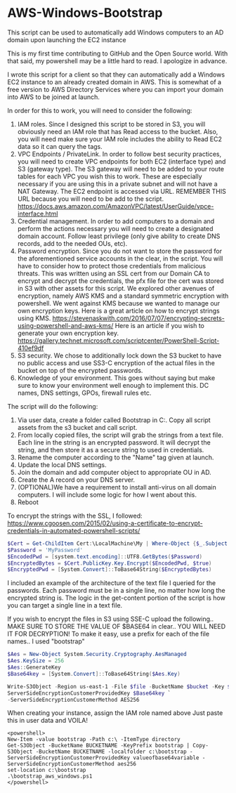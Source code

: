 # AWS-Windows-Bootstrap
This script can be used to automatically add Windows computers to an AD domain upon launching the EC2 instance

This is my first time contributing to GitHub and the Open Source world.  With that said, my powershell may be a little hard to read.  I apologize in advance.

I wrote this script for a client so that they can automatically add a Windows EC2 instance to an already created domain in AWS.  This is somewhat of a free version to AWS Directory Services where you can import your domain into AWS to be joined at launch.  


In order for this to work, you will need to consider the following:
1. IAM roles.  Since I designed this script to be stored in S3, you will obviously need an IAM role that has Read access to the bucket.  Also, you will need make sure your IAM role includes the ability to Read EC2 data so it can query the tags.
1. VPC Endpoints / PrivateLink.  In order to follow best security practices, you will need to create VPC endpoints for both EC2 (interface type) and S3 (gateway type).  The S3 gateway will need to be added to your route tables for each VPC you wish this to work. These are especially necessary if you are using this in a private subnet and will not have a NAT Gateway.
The EC2 endpoint is accessed via URL. REMEMBER THIS URL because you will need to be add to the script. https://docs.aws.amazon.com/AmazonVPC/latest/UserGuide/vpce-interface.html
1. Credential management.  In order to add computers to a domain and perform the actions necessary you will need to create a designated domain account.  Follow least privilege (only give ability to create DNS records, add to the needed OUs, etc).
1. Password encryption.  Since you do not want to store the password for the aforementioned service accounts in the clear, in the script.  You will have to consider how to protect those credentials from malicious threats.  This was written using an SSL cert from our Domain CA to encrypt and decrypt the credentials, the pfx file for the cert was stored in S3 with other assets for this script. We explored other avenues of encryption, namely AWS KMS and a standard symmetric encryption with powershell.  We went against KMS because we wanted to manage our own encryption keys. Here is a great article on how to encrypt strings using KMS. https://stevenaskwith.com/2016/07/07/encrypting-secrets-using-powershell-and-aws-kms/  Here is an article if you wish to generate your own encryption key.  https://gallery.technet.microsoft.com/scriptcenter/PowerShell-Script-410ef9df
1. S3 security.  We chose to additionally lock down the S3 bucket to have no public access and use SS3-C encryption of the actual files in the bucket on top of the encrypted passwords.
1. Knowledge of your environment.  This goes without saying but make sure to know your environment well enough to implement this. DC names, DNS settings, GPOs, firewall rules etc.  

The script will do the following:
1. Via user data, create a folder called Bootstrap in C:\. Copy all script assets from the s3 bucket and call script.
1. From locally copied files, the script will grab the strings from a text file.  Each line in the string is an encrypted password.  It will decrypt the string, and then store it as a secure string to used in credentials.  
1. Rename the computer according to the "Name" tag given at launch.
1. Update the local DNS settings.
1. Join the domain and add computer object to appropriate OU in AD.
1. Create the A record on your DNS server.
1. (OPTIONAL)We have a requirement to install anti-virus on all domain computers.  I will include some logic for how I went about this.
1. Reboot

To encrypt the strings with the SSL, I followed: https://www.cgoosen.com/2015/02/using-a-certificate-to-encrypt-credentials-in-automated-powershell-scripts/
```powershell
$Cert = Get-ChildItem Cert:\LocalMachine\My | Where-Object {$_.Subject -like "CN=PowerShell Automation*"}
$Password = 'MyPassword'
$EncodedPwd = [system.text.encoding]::UTF8.GetBytes($Password)
$EncryptedBytes = $Cert.PublicKey.Key.Encrypt($EncodedPwd, $true)
$EncryptedPwd = [System.Convert]::ToBase64String($EncryptedBytes)
```

I included an example of the architecture of the text file I queried for the passwords.  Each password must be in a single line, no matter how long the encrypted string is.  The logic in the get-content portion of the script is how you can target a single line in a text file.

If you wish to encrypt the files in S3 using SSE-C upload the following.. MAKE SURE TO STORE THE VALUE OF $BASE64 in clear.. YOU WILL NEED IT FOR DECRYPTION!  To make it easy, use a prefix for each of the file names..  I used "bootstrap"
```Powershell
$Aes = New-Object System.Security.Cryptography.AesManaged
$Aes.KeySize = 256
$Aes::GenerateKey
$Base64key = [System.Convert]::ToBase64String($Aes.Key)

Write-S3Object -Region us-east-1 -File $file -BucketName $bucket -Key $objectkey `-
ServerSideEncryptionCustomerProvidedKey $Base64key `
-ServerSideEncryptionCustomerMethod AES256
```

When creating your instance, assign the IAM role named above
Just paste this in user data and VOILA!
```
<powershell>
New-Item -value bootstrap -Path c:\ -ItemType directory
Get-S3Object -BucketName BUCKETNAME -KeyPrefix bootstrap | Copy-S3Object -BucketName BUCKETNAME -localfolder c:\bootstrap -ServerSideEncryptionCustomerProvidedKey valueofbase64variable -ServerSideEncryptionCustomerMethod aes256
set-location c:\bootstrap
.\bootstrap_aws_windows.ps1
</powershell>
```

